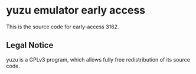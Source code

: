 yuzu emulator early access
=============

This is the source code for early-access 3162.

## Legal Notice

yuzu is a GPLv3 program, which allows fully free redistribution of its source code.